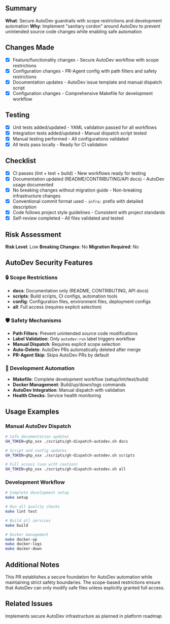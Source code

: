 ## Summary
**What**: Secure AutoDev guardrails with scope restrictions and development automation
**Why**: Implement "sanitary cordon" around AutoDev to prevent unintended source code changes while enabling safe automation

## Changes Made
- [x] Feature/functionality changes - Secure AutoDev workflow with scope restrictions
- [x] Configuration changes - PR-Agent config with path filters and safety restrictions
- [x] Documentation updates - AutoDev issue template and manual dispatch script
- [x] Configuration changes - Comprehensive Makefile for development workflow

## Testing
- [x] Unit tests added/updated - YAML validation passed for all workflows
- [x] Integration tests added/updated - Manual dispatch script tested
- [x] Manual testing performed - All configurations validated
- [x] All tests pass locally - Ready for CI validation

## Checklist
- [x] CI passes (lint + test + build) - New workflows ready for testing
- [x] Documentation updated (README/CONTRIBUTING/API docs) - AutoDev usage documented
- [x] No breaking changes without migration guide - Non-breaking infrastructure changes
- [x] Conventional commit format used - `infra:` prefix with detailed description
- [x] Code follows project style guidelines - Consistent with project standards
- [x] Self-review completed - All files validated and tested

## Risk Assessment
**Risk Level**: Low
**Breaking Changes**: No
**Migration Required**: No

## AutoDev Security Features

### 🔒 Scope Restrictions
- **docs**: Documentation only (README, CONTRIBUTING, API docs)
- **scripts**: Build scripts, CI configs, automation tools
- **config**: Configuration files, environment files, deployment configs
- **all**: Full access (requires explicit selection)

### 🛡️ Safety Mechanisms
- **Path Filters**: Prevent unintended source code modifications
- **Label Validation**: Only `autodev:run` label triggers workflow
- **Manual Dispatch**: Requires explicit scope selection
- **Auto-Delete**: AutoDev PRs automatically deleted after merge
- **PR-Agent Skip**: Skips AutoDev PRs by default

### 🚀 Development Automation
- **Makefile**: Complete development workflow (setup/lint/test/build)
- **Docker Management**: Build/up/down/logs commands
- **AutoDev Integration**: Manual dispatch with validation
- **Health Checks**: Service health monitoring

## Usage Examples

### Manual AutoDev Dispatch
```bash
# Safe documentation updates
GH_TOKEN=ghp_xxx ./scripts/gh-dispatch-autodev.sh docs

# Script and config updates
GH_TOKEN=ghp_xxx ./scripts/gh-dispatch-autodev.sh scripts

# Full access (use with caution)
GH_TOKEN=ghp_xxx ./scripts/gh-dispatch-autodev.sh all
```

### Development Workflow
```bash
# Complete development setup
make setup

# Run all quality checks
make lint test

# Build all services
make build

# Docker management
make docker-up
make docker-logs
make docker-down
```

## Additional Notes
This PR establishes a secure foundation for AutoDev automation while maintaining strict safety boundaries. The scope-based restrictions ensure that AutoDev can only modify safe files unless explicitly granted full access.

## Related Issues
Implements secure AutoDev infrastructure as planned in platform roadmap
